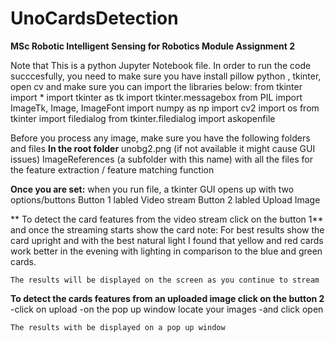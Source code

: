# UnoCardsDetection
**MSc Robotic Intelligent Sensing for Robotics Module Assignment 2**

Note that This is a python Jupyter Notebook file.
In order to run the code succcesfully, you need to make sure you have 
install pillow python , tkinter, open cv and make sure you can import the libraries below: 
    from tkinter import * 
    import tkinter as tk
    import tkinter.messagebox
    from PIL import ImageTk, Image, ImageFont
    import numpy as np
    import cv2
    import os
    from tkinter import filedialog
    from tkinter.filedialog import askopenfile
    
Before you process any image, make sure you have the following folders and files 
**In the root folder** 
  unobg2.png (if not available it might cause GUI issues) 
  ImageReferences (a subfolder with this name) with all the files for the feature extraction / feature matching function
 
**Once you are set:**
when you run file, a tkinter GUI opens up with two options/buttons 
  Button 1 labled Video stream 
  Button 2 labled Upload Image 
  
 ** To detect the card features from the video stream click on the button 1**
  and once the streaming starts show the card 
    note:
    For best results show the card upright and with the best natural light 
    I found that yellow and red cards work better in the evening with lighting in comparison to the blue and green cards.
    
    The results will be displayed on the screen as you continue to stream
    
  **To detect the cards features from an uploaded image click on the button 2**
    -click on upload 
    -on the pop up window locate your images 
    -and click open 
    
    The results with be displayed on a pop up window 
  

